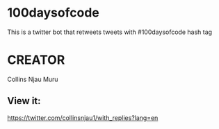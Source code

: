 # 100daysofcode

This is a twitter bot that retweets tweets with #100daysofcode hash tag

# CREATOR

Collins Njau Muru

## View it:

https://twitter.com/collinsnjau1/with_replies?lang=en
